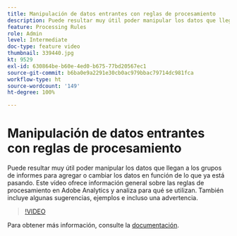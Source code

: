```yaml
---
title: Manipulación de datos entrantes con reglas de procesamiento
description: Puede resultar muy útil poder manipular los datos que llegan a los grupos de informes para agregar o cambiar los datos en función de lo que ya está pasando. Este vídeo ofrece información general sobre las reglas de procesamiento en Adobe Analytics y analiza para qué se utilizan. También incluye algunas sugerencias, ejemplos e incluso una advertencia.
feature: Processing Rules
role: Admin
level: Intermediate
doc-type: feature video
thumbnail: 339440.jpg
kt: 9529
exl-id: 630864be-b60e-4ed0-b675-77bd20567ec1
source-git-commit: b6ba0e9a2291e30cb0ac979bbac79714dc981fca
workflow-type: ht
source-wordcount: '149'
ht-degree: 100%

---
```


# Manipulación de datos entrantes con reglas de procesamiento

Puede resultar muy útil poder manipular los datos que llegan a los grupos de informes para agregar o cambiar los datos en función de lo que ya está pasando. Este vídeo ofrece información general sobre las reglas de procesamiento en Adobe Analytics y analiza para qué se utilizan. También incluye algunas sugerencias, ejemplos e incluso una advertencia.

>[!VIDEO](https://video.tv.adobe.com/v/339440/?quality=12&learn=on)

Para obtener más información, consulte la [documentación](https://experienceleague.adobe.com/docs/analytics/admin/admin-tools/processing-rules/processing-rules.html?lang=es).
